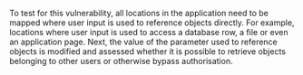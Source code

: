 
To test for this vulnerability, all locations in the application need to be mapped where user input is used to reference objects directly.
For example, locations where user input is used to access a database row, a file or even an application page.
Next, the value of the parameter used to reference objects is modified and assessed whether it is possible to
retrieve objects belonging to other users or otherwise bypass authorisation.
